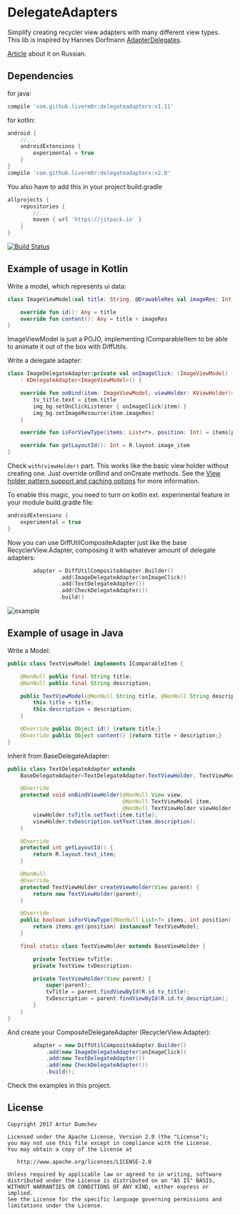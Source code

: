 # DelegateAdapters
Simplify creating recycler view adapters with many different view types.
This lib is inspired by Hannes Dorfmann [AdapterDelegates](https://github.com/sockeqwe/AdapterDelegates).

[Article](https://habr.com/post/341738/) about it on Russian.

## Dependencies

for java:
```groovy
compile 'com.github.liverm0r:delegateadapters:v1.11'
```

for kotlin:
```groovy
android {
    //...
    androidExtensions {
        experimental = true
    }
}
compile 'com.github.liverm0r:delegateadapters:v2.0'
```

You also have to add this in your project build.gradle

```groovy
allprojects {
    repositories {
        //...
        maven { url 'https://jitpack.io' }
    }
}
```

[![Build Status](https://travis-ci.org/sockeqwe/AdapterDelegates.svg?branch=master)](https://jitpack.io/#Liverm0r/delegateadapters)

## Example of usage in Kotlin

Write a model, which represents ui data:

```kotlin
class ImageViewModel(val title: String, @DrawableRes val imageRes: Int) : IComparableItem {

    override fun id(): Any = title
    override fun content(): Any = title + imageRes
}

```

ImageViewModel is just a POJO, implementing IComparableItem to be able to animate it out of the box with DiffUtils.

Write a delegate adapter:

```kotlin
class ImageDelegateAdapter(private val onImageClick: (ImageViewModel) -> Unit)
    : KDelegateAdapter<ImageViewModel>() {

    override fun onBind(item: ImageViewModel, viewHolder: KViewHolder)= with(viewHolder) {
        tv_title.text = item.title
        img_bg.setOnClickListener { onImageClick(item) }
        img_bg.setImageResource(item.imageRes)
    }

    override fun isForViewType(items: List<*>, position: Int) = items[position] is ImageViewModel

    override fun getLayoutId(): Int = R.layout.image_item
}

```

Check `with(viewHolder)` part. This works like the basic view holder without creating one. Just override onBind and onCreate methods. See the [View holder pattern support and caching options](
https://github.com/Kotlin/KEEP/blob/master/proposals/android-extensions-entity-caching.md
) for more information.

To enable this magic, you need to turn on kotlin ext. experimental feature in your module build.gradle file:

```groovy
androidExtensions {
    experimental = true
}
```

Now you can use DiffUtilCompositeAdapter just like the base RecyclerView.Adapter, composing it with whatever amount of delegate adapters:

```kotlin
        adapter = DiffUtilCompositeAdapter.Builder()
                .add(ImageDelegateAdapter(onImageClick))
                .add(TextDelegateAdapter())
                .add(CheckDelegateAdapter())
                .build()
```

![example](https://github.com/Liverm0r/DelegateAdapters/blob/master/feed_example.jpg)

## Example of usage in Java

Write a Model:

```java
public class TextViewModel implements IComparableItem {

    @NonNull public final String title;
    @NonNull public final String description;

    public TextViewModel(@NonNull String title, @NonNull String description) {
        this.title = title;
        this.description = description;
    }

    @Override public Object id() {return title;}
    @Override public Object content() {return title + description;}
}

```

Inherit from BaseDelegateAdapter:

```java
public class TextDelegateAdapter extends
    BaseDelegateAdapter<TextDelegateAdapter.TextViewHolder, TextViewModel> {

    @Override
    protected void onBindViewHolder(@NonNull View view,
                                    @NonNull TextViewModel item,
                                    @NonNull TextViewHolder viewHolder) {
        viewHolder.tvTitle.setText(item.title);
        viewHolder.tvDescription.setText(item.description);
    }

    @Override
    protected int getLayoutId() {
        return R.layout.text_item;
    }

    @NonNull
    @Override
    protected TextViewHolder createViewHolder(View parent) {
        return new TextViewHolder(parent);
    }

    @Override
    public boolean isForViewType(@NonNull List<?> items, int position) {
        return items.get(position) instanceof TextViewModel;
    }

    final static class TextViewHolder extends BaseViewHolder {

        private TextView tvTitle;
        private TextView tvDescription;

        private TextViewHolder(View parent) {
            super(parent);
            tvTitle = parent.findViewById(R.id.tv_title);
            tvDescription = parent.findViewById(R.id.tv_description);
        }
    }
}

```

And create your CompositeDelegateAdapter (RecyclerView.Adapter):

```java
        adapter = new DiffUtilCompositeAdapter.Builder()
            .add(new ImageDelegateAdapter(onImageClick))
            .add(new TextDelegateAdapter())
            .add(new CheckDelegateAdapter())
            .build();
```

Check the examples in this project.

  ## License

```
Copyright 2017 Artur Dumchev 

Licensed under the Apache License, Version 2.0 (the "License");
you may not use this file except in compliance with the License.
You may obtain a copy of the License at

   http://www.apache.org/licenses/LICENSE-2.0

Unless required by applicable law or agreed to in writing, software
distributed under the License is distributed on an "AS IS" BASIS,
WITHOUT WARRANTIES OR CONDITIONS OF ANY KIND, either express or implied.
See the License for the specific language governing permissions and
limitations under the License.
```
